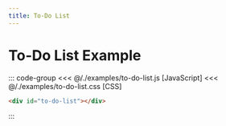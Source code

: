 ```yaml
---
title: To-Do List
---
```


<script setup>
  import { onMounted } from 'vue'
  
  onMounted(async () => {
    await import('./to-do-list.css')
    await import('./to-do-list.js')
  })
</script>

# To-Do List Example

<p></p>
<Badge type="warning" text="example" />
<div class="example">
  <div id="to-do-list"></div>
</div>

::: code-group
<<< @/./examples/to-do-list.js [JavaScript]
<<< @/./examples/to-do-list.css [CSS]
```html [HTML]
<div id="to-do-list"></div>
```
:::
